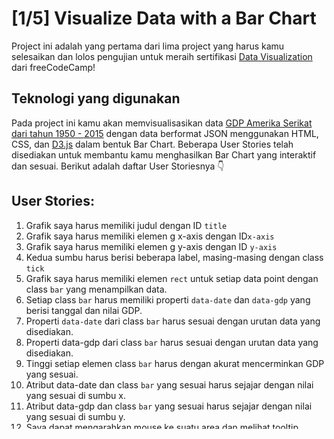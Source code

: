 # [1/5] Visualize Data with a Bar Chart

Project ini adalah yang pertama dari lima project yang harus kamu selesaikan dan lolos pengujian untuk meraih sertifikasi [Data Visualization](https://www.freecodecamp.org/learn/data-visualization/#json-apis-and-ajax) dari freeCodeCamp!

## Teknologi yang digunakan

Pada project ini kamu akan memvisualisasikan data [GDP Amerika Serikat dari tahun 1950 - 2015](https://raw.githubusercontent.com/freeCodeCamp/ProjectReferenceData/master/GDP-data.json) dengan data berformat JSON menggunakan HTML, CSS, dan [D3.js](https://d3js.org/) dalam bentuk Bar Chart. Beberapa User Stories telah disediakan untuk membantu kamu menghasilkan Bar Chart yang interaktif dan sesuai. Berikut adalah daftar User Storiesnya 👇

## User Stories:

1. Grafik saya harus memiliki judul dengan ID `title`
2. Grafik saya harus memiliki elemen g x-axis dengan ID`x-axis`
3. Grafik saya harus memiliki elemen g y-axis dengan ID `y-axis`
4. Kedua sumbu harus berisi beberapa label, masing-masing dengan class `tick`
5. Grafik saya harus memiliki elemen `rect` untuk setiap data point dengan class `bar` yang menampilkan data.
6. Setiap class `bar` harus memiliki properti `data-date` dan `data-gdp` yang berisi tanggal dan nilai GDP.
7. Properti `data-date` dari class `bar` harus sesuai dengan urutan data yang disediakan.
8. Properti data-gdp dari class `bar` harus sesuai dengan urutan data yang disediakan.
9. Tinggi setiap elemen class `bar` harus dengan akurat mencerminkan GDP yang sesuai.
10. Atribut data-date dan class `bar` yang sesuai harus sejajar dengan nilai yang sesuai di sumbu x.
11. Atribut data-gdp dan class `bar` yang sesuai harus sejajar dengan nilai yang sesuai di sumbu y.
12. Saya dapat mengarahkan mouse ke suatu area dan melihat tooltip dengan `tooltip` yang menampilkan lebih banyak informasi tentang data tersebut.
13. Tooltip saya harus memiliki properti `data-date` yang sesuai dengan `data-date` dari area yang aktif.

## Coding dan Testing

Kamu bisa ngoding langsung menggunakan template [codepen](https://codepen.io/pen?template=MJjpwO). Di dalamnya sudah include aplikasi testing dari freeCodeCamp. Jangan lupa **Select Test Suite** sesuai dengan project mana yang kamu kerjakan saat ini. 

## Submit

Setelah lolos semua test, kamu bisa menggunakan Url dari codepen untuk mengisi [**Solution Link**](https://www.freecodecamp.org/learn/data-visualization/data-visualization-projects/visualize-data-with-a-bar-chart) sebagai jawaban dari project ini.

Semangat dan selamat mencoba! 🚀📜  


[***Next Project - [2/5] Visualize Data with a Scatterplot Graph >>***]()
